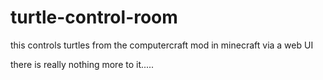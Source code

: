 # turtle-control-room

this controls turtles from the computercraft mod in minecraft via a web UI

there is really nothing more to it.....
